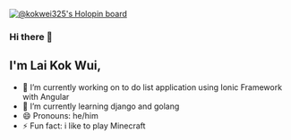 [![@kokwei325's Holopin board](https://holopin.me/kokwei325)](https://holopin.io/@kokwei325)

### Hi there 👋

## I'm Lai Kok Wui,

- 🔭 I’m currently working on to do list application using Ionic Framework with Angular
- 🌱 I’m currently learning django and golang
- 😄 Pronouns: he/him
- ⚡ Fun fact: i like to play Minecraft

